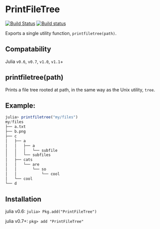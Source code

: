 # PrintFileTree

[![Build Status](https://travis-ci.org/NHDaly/PrintFileTree.jl.svg?branch=master)](https://travis-ci.org/NHDaly/PrintFileTree.jl)
[![Build status](https://ci.appveyor.com/api/projects/status/a2map67trmutdf6s?svg=true)](https://ci.appveyor.com/project/NHDaly/printfiletree-jl)


Exports a single utility function, `printfiletree(path)`.

## Compatability
Julia `v0.6`, `v0.7`, `v1.0`, `v1.1`+

## printfiletree(path)

Prints a file tree rooted at path, in the same way as the Unix utility, `tree`.

## Example:
```julia
julia> printfiletree("my/files")
my/files
├── a.txt
├── b.png
├── c
│   ├── a
│   │   ├── a
│   │   │   └── subfile
│   │   └── subfiles
│   ├── cats
│   │   └── are
│   │       └── so
│   │           └── cool
│   └── cool
└── d
```

## Installation

julia v0.6: `julia> Pkg.add("PrintFileTree")`

julia v0.7+: `pkg> add "PrintFileTree"`


